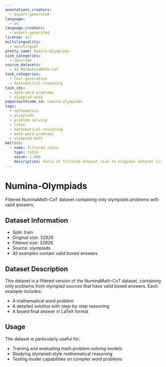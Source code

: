 ```yaml
---
annotations_creators:
  - expert-generated
language:
  - en
language_creators:
  - expert-generated
license: mit
multilinguality:
  - monolingual
pretty_name: Numina-Olympiads
size_categories:
  - 1K<n<10K
source_datasets:
  - AI-MO/NuminaMath-CoT
task_categories:
  - text-generation
  - mathematical-reasoning
task_ids:
  - math-word-problems
  - olympiad-math
paperswithcode_id: numina-olympiads
tags:
  - mathematics
  - olympiads
  - problem-solving
  - latex
  - mathematical-reasoning
  - math-word-problems
  - olympiad-math
metrics:
  - name: filtered_ratio
    type: ratio 
    value: 1.000
    description: Ratio of filtered dataset size to original dataset size
---
```


# Numina-Olympiads

Filtered NuminaMath-CoT dataset containing only olympiads problems with valid answers.

## Dataset Information
- Split: train
- Original size: 32926
- Filtered size: 32926
- Source: olympiads
- All examples contain valid boxed answers

## Dataset Description
This dataset is a filtered version of the NuminaMath-CoT dataset, containing only problems from olympiad sources that have valid boxed answers. Each example includes:
- A mathematical word problem
- A detailed solution with step-by-step reasoning
- A boxed final answer in LaTeX format

## Usage
The dataset is particularly useful for:
- Training and evaluating math problem-solving models
- Studying olympiad-style mathematical reasoning
- Testing model capabilities on complex word problems
